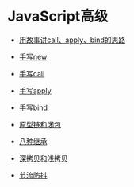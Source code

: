 <!--
 * @Description: 目录
 * @Author: ygp
 * @Date: 2021-02-21 19:06:19
 * @LastEditors: ygp
 * @LastEditTime: 2021-03-18 16:50:03
-->
# JavaScript高级
- [用故事讲call、apply、bind的思路](story/stroy.md)
- [手写new](write_new.js)
- [手写call](write_call.js)
- [手写apply](write_apply.js)
- [手写bind](write_bind.js)


- [原型链和闭包](prototype_chain.js)
- [八种继承](inheritance.js)
- [深拷贝和浅拷贝](copy.js)

- [节流防抖](throttle_debounce.js)
